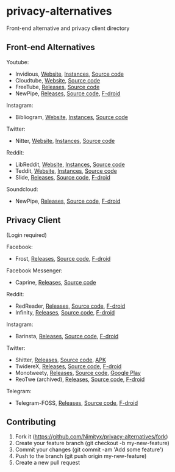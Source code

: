 # privacy-alternatives
Front-end alternative and privacy client directory

## Front-end Alternatives

Youtube:
- Invidious, [Website](https://invidious.snopyta.org), [Instances](https://invidio.us), [Source code](https://github.com/iv-org/invidious)
- Cloudtube, [Website](https://tube.cadence.moe), [Source code](https://git.sr.ht/~cadence/cloudtube)
- FreeTube, [Releases](https://github.com/FreeTubeApp/FreeTube/releases), [Source code](https://github.com/FreeTubeApp/FreeTube)
- NewPipe, [Releases](https://github.com/TeamNewPipe/NewPipe/releases), [Source code](https://github.com/TeamNewPipe/NewPipe), [F-droid](https://f-droid.org/en/packages/org.schabi.newpipe/)

Instagram:
- Bibliogram, [Website](https://bibliogram.art), [Instances](https://git.sr.ht/~cadence/bibliogram-docs/tree/master/docs/Instances.md), [Source code](https://git.sr.ht/~cadence/bibliogram)

Twitter:
- Nitter, [Website](https://nitter.net), [Instances](https://github.com/zedeus/nitter/wiki/Instances), [Source code](https://github.com/zedeus/nitter)

Reddit:
- LibReddit, [Website](https://libredd.it), [Instances](https://github.com/spikecodes/libreddit#instances), [Source code](https://github.com/spikecodes/libreddit)
- Teddit, [Website](https://teddit.net), [Instances](https://codeberg.org/teddit/teddit#instances), [Source code](https://codeberg.org/teddit/teddit)
- Slide, [Releases](https://github.com/ccrama/Slide/releases), [Source code](https://github.com/ccrama/Slide), [F-droid](https://f-droid.org/en/packages/me.ccrama.redditslide/)

Soundcloud:
- NewPipe, [Releases](https://github.com/TeamNewPipe/NewPipe/releases), [Source code](https://github.com/TeamNewPipe/NewPipe), [F-droid](https://f-droid.org/en/packages/org.schabi.newpipe/)

## Privacy Client
(Login required)

Facebook:
- Frost, [Releases](https://github.com/AllanWang/Frost-for-Facebook/releases), [Source code](https://github.com/AllanWang/Frost-for-Facebook), [F-droid](https://f-droid.org/en/packages/com.pitchedapps.frost/)

Facebook Messenger:
- Caprine, [Releases](https://github.com/sindresorhus/caprine/releases), [Source code](https://github.com/sindresorhus/caprine)

Reddit:
- RedReader, [Releases](https://github.com/QuantumBadger/RedReader/releases), [Source code](https://github.com/QuantumBadger/RedReader), [F-droid](https://f-droid.org/packages/org.quantumbadger.redreader/)
- Infinity, [Releases](https://github.com/Docile-Alligator/Infinity-For-Reddit/releases), [Source code](https://github.com/Docile-Alligator/Infinity-For-Reddit), [F-droid](https://f-droid.org/packages/ml.docilealligator.infinityforreddit/)

Instagram:
- Barinsta, [Releases](https://github.com/austinhuang0131/barinsta/releases), [Source code](https://github.com/austinhuang0131/barinsta), [F-droid](https://f-droid.org/en/packages/me.austinhuang.instagrabber/)

Twitter:
- Shitter, [Releases](https://github.com/nuclearfog/Shitter/releases), [Source code](https://github.com/nuclearfog/Shitter), [APK](https://github.com/nuclearfog/Shitter/releases/latest/download/SH1TT3R.apk)
- TwidereX, [Releases](https://github.com/TwidereProject/TwidereX-Android/releases), [Source code](https://github.com/TwidereProject/TwidereX-Android), [F-droid](https://f-droid.org/en/packages/com.twidere.twiderex/)
- Monotweety, [Releases](https://github.com/yshrsmz/monotweety/releases), [Source code](https://github.com/yshrsmz/monotweety), [Google Play](https://play.google.com/store/apps/details?id=net.yslibrary.monotweety)
- ReoTwe (archived), [Releases](https://github.com/no-go/ReoTwe/releases), [Source code](https://github.com/no-go/ReoTwe), [F-droid](https://f-droid.org/packages/de.digisocken.reotwe/)

Telegram:
- Telegram-FOSS, [Releases](https://github.com/Telegram-FOSS-Team/Telegram-FOSS/releases), [Source code](https://github.com/Telegram-FOSS-Team/Telegram-FOSS), [F-droid](https://f-droid.org/app/org.telegram.messenger)

## Contributing
1.  Fork it (https://github.com/Nimityx/privacy-alternatives/fork)
2.  Create your feature branch (git checkout -b my-new-feature)
3.  Commit your changes (git commit -am 'Add some feature')
4.  Push to the branch (git push origin my-new-feature)
5.  Create a new pull request
